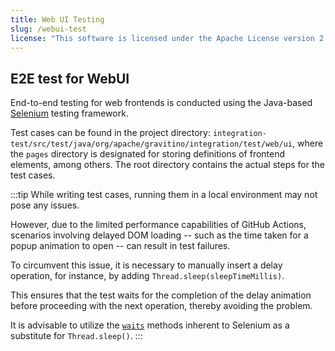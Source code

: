 ```yaml
---
title: Web UI Testing
slug: /webui-test
license: "This software is licensed under the Apache License version 2."
---
```



## E2E test for WebUI

End-to-end testing for web frontends is conducted using the Java-based
[Selenium](https://www.selenium.dev/documentation/) testing framework.

Test cases can be found in the project directory:
`integration-test/src/test/java/org/apache/gravitino/integration/test/web/ui`,
where the `pages` directory is designated for storing definitions of frontend elements,
among others.
The root directory contains the actual steps for the test cases.

:::tip
While writing test cases, running them in a local environment may not pose any issues.

However, due to the limited performance capabilities of GitHub Actions,
scenarios involving delayed DOM loading -- such as the time taken
for a popup animation to open -- can result in test failures.

To circumvent this issue, it is necessary to manually insert a delay operation,
for instance, by adding `Thread.sleep(sleepTimeMillis)`.

This ensures that the test waits for the completion of the delay animation
before proceeding with the next operation, thereby avoiding the problem.

It is advisable to utilize the [`waits`](https://www.selenium.dev/documentation/webdriver/waits/)
methods inherent to Selenium as a substitute for `Thread.sleep()`.
:::

